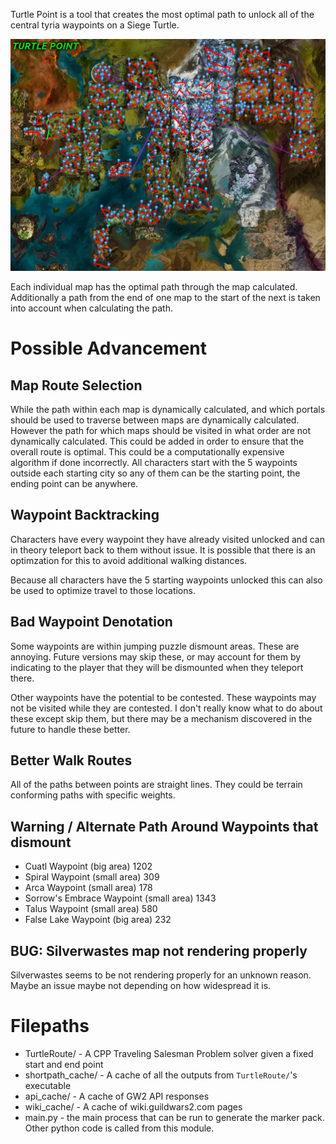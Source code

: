 
Turtle Point is a tool that creates the most optimal path to unlock all of the
central tyria waypoints on a Siege Turtle.

![Turtle Point Logo](TurtlePoint.png)


Each individual map has the optimal path through the map calculated.
Additionally a path from the end of one map to the start of the next is taken
into account when calculating the path.


Possible Advancement
================================================================================

Map Route Selection
--------------------------------------------------------------------------------
While the path within each map is dynamically calculated, and which portals
should be used to traverse between maps are dynamically calculated. However the
path for which maps should be visited in what order are not dynamically
calculated. This could be added in order to ensure that the overall route is
optimal. This could be a computationally expensive algorithm if done
incorrectly. All characters start with the 5 waypoints outside each starting
city so any of them can be the starting point, the ending point can be anywhere.


Waypoint Backtracking
--------------------------------------------------------------------------------
Characters have every waypoint they have already visited unlocked and can in
theory teleport back to them without issue. It is possible that there is an
optimzation for this to avoid additional walking distances.

Because all characters have the 5 starting waypoints unlocked this can also be
used to optimize travel to those locations.


Bad Waypoint Denotation
--------------------------------------------------------------------------------
Some waypoints are within jumping puzzle dismount areas. These are annoying.
Future versions may skip these, or may account for them by indicating to the
player that they will be dismounted when they teleport there.

Other waypoints have the potential to be contested. These waypoints may not be
visited while they are contested. I don't really know what to do about these
except skip them, but there may be a mechanism discovered in the future to
handle these better.


Better Walk Routes
--------------------------------------------------------------------------------
All of the paths between points are straight lines. They could be terrain
conforming paths with specific weights.


Warning / Alternate Path Around Waypoints that dismount
--------------------------------------------------------------------------------
* Cuatl Waypoint (big area) 1202
* Spiral Waypoint (small area) 309
* Arca Waypoint (small area) 178
* Sorrow's Embrace Waypoint (small area) 1343
* Talus Waypoint (small area) 580
* False Lake Waypoint (big area) 232


BUG: Silverwastes map not rendering properly
--------------------------------------------------------------------------------
Silverwastes seems to be not rendering properly for an unknown reason. Maybe an
issue maybe not depending on how widespread it is.


Filepaths
================================================================================
* TurtleRoute/ - A CPP Traveling Salesman Problem solver given a fixed start and end point
* shortpath_cache/ - A cache of all the outputs from `TurtleRoute/`'s executable
* api_cache/ - A cache of GW2 API responses
* wiki_cache/ - A cache of wiki.guildwars2.com pages
* main.py - the main process that can be run to generate the marker pack. Other python code is called from this module.
